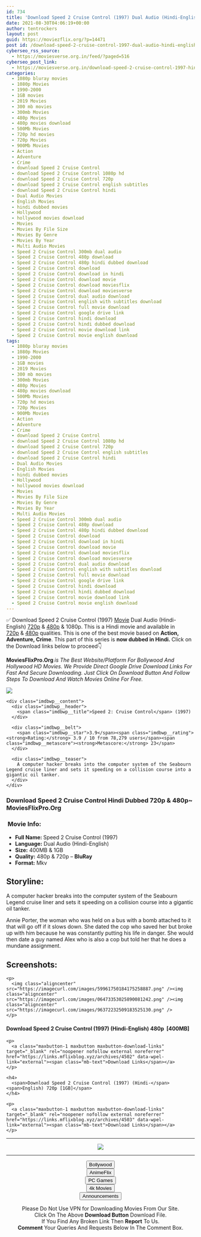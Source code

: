 ```yaml
---
id: 734
title: 'Download Speed 2 Cruise Control (1997) Dual Audio (Hindi-English) 480p [400MB] || 720p [1GB]'
date: 2021-08-30T04:06:19+00:00
author: tentrockers
layout: post
guid: https://moviezflix.org/?p=14471
post id: /download-speed-2-cruise-control-1997-dual-audio-hindi-english-480p-400mb-720p-1gb/
cyberseo_rss_source:
  - https://moviesverse.org.in/feed/?paged=516
cyberseo_post_link:
  - https://moviesverse.org.in/download-speed-2-cruise-control-1997-hindi-480p-720p/
categories:
  - 1080p bluray movies
  - 1080p Movies
  - 1990-2000
  - 1GB movies
  - 2019 Movies
  - 300 mb movies
  - 300mb Movies
  - 480p Movies
  - 480p movies download
  - 500Mb Movies
  - 720p hd movies
  - 720p Movies
  - 900Mb Movies
  - Action
  - Adventure
  - Crime
  - download Speed 2 Cruise Control
  - download Speed 2 Cruise Control 1080p hd
  - download Speed 2 Cruise Control 720p
  - download Speed 2 Cruise Control english subtitles
  - download Speed 2 Cruise Control hindi
  - Dual Audio Movies
  - English Movies
  - hindi dubbed movies
  - Hollywood
  - hollywood movies download
  - Movies
  - Movies By File Size
  - Movies By Genre
  - Movies By Year
  - Multi Audio Movies
  - Speed 2 Cruise Control 300mb dual audio
  - Speed 2 Cruise Control 480p download
  - Speed 2 Cruise Control 480p hindi dubbed download
  - Speed 2 Cruise Control download
  - Speed 2 Cruise Control download in hindi
  - Speed 2 Cruise Control download movie
  - Speed 2 Cruise Control download moviesflix
  - Speed 2 Cruise Control download moviesverse
  - Speed 2 Cruise Control dual audio download
  - Speed 2 Cruise Control english with subtitles download
  - Speed 2 Cruise Control full movie download
  - Speed 2 Cruise Control google drive link
  - Speed 2 Cruise Control hindi download
  - Speed 2 Cruise Control hindi dubbed download
  - Speed 2 Cruise Control movie download link
  - Speed 2 Cruise Control movie english download
tags:
  - 1080p bluray movies
  - 1080p Movies
  - 1990-2000
  - 1GB movies
  - 2019 Movies
  - 300 mb movies
  - 300mb Movies
  - 480p Movies
  - 480p movies download
  - 500Mb Movies
  - 720p hd movies
  - 720p Movies
  - 900Mb Movies
  - Action
  - Adventure
  - Crime
  - download Speed 2 Cruise Control
  - download Speed 2 Cruise Control 1080p hd
  - download Speed 2 Cruise Control 720p
  - download Speed 2 Cruise Control english subtitles
  - download Speed 2 Cruise Control hindi
  - Dual Audio Movies
  - English Movies
  - hindi dubbed movies
  - Hollywood
  - hollywood movies download
  - Movies
  - Movies By File Size
  - Movies By Genre
  - Movies By Year
  - Multi Audio Movies
  - Speed 2 Cruise Control 300mb dual audio
  - Speed 2 Cruise Control 480p download
  - Speed 2 Cruise Control 480p hindi dubbed download
  - Speed 2 Cruise Control download
  - Speed 2 Cruise Control download in hindi
  - Speed 2 Cruise Control download movie
  - Speed 2 Cruise Control download moviesflix
  - Speed 2 Cruise Control download moviesverse
  - Speed 2 Cruise Control dual audio download
  - Speed 2 Cruise Control english with subtitles download
  - Speed 2 Cruise Control full movie download
  - Speed 2 Cruise Control google drive link
  - Speed 2 Cruise Control hindi download
  - Speed 2 Cruise Control hindi dubbed download
  - Speed 2 Cruise Control movie download link
  - Speed 2 Cruise Control movie english download
---
```

<div class="thecontent clearfix">
  <p>
    ✅ Download Speed 2 Cruise Control (1997) <a href="https://moviesverse.org.in/category/movies/" data-wpel-link="internal">Movie</a> Dual Audio (Hindi-English) <a href="https://moviesverse.org.in/720p-movies/" data-wpel-link="internal">720p</a>&nbsp;&&nbsp;<a href="https://moviesverse.org.in/480p-movies/" data-wpel-link="internal">480p</a> & 1080p. This is a Hindi movie and available in <a href="https://moviesverse.org.in/720p-movies/" data-wpel-link="internal">720p</a>&nbsp;&&nbsp;<a href="https://moviesverse.org.in/480p-movies/" data-wpel-link="internal">480p</a> qualities. This is one of the best movie based on <strong>Action, Adventure, Crime</strong>. This part of this series is <strong>now dubbed in <span>Hindi.&nbsp;</span></strong><span>Click on the Download links below to proceed👇</span>
  </p>
  
  <p>
    <strong><span>MoviesFlixPro.Org&nbsp;</span></strong><em>is The Best Website/Platform For Bollywood And Hollywood HD Movies. We Provide Direct Google Drive Download Links For Fast And Secure Downloading. Just Click On Download Button And Follow Steps To&nbsp;Download And Watch Movies Online For Free.</em>
  </p>
  
  <div class="imdbwp imdbwp--movie dark">
    <div class="imdbwp__thumb">
      <a class="imdbwp__link" target="_blank" title="Speed 2: Cruise Control" href="https://www.imdb.com/title/tt0120179/" rel="nofollow external noopener noreferrer" data-wpel-link="external"><img class="imdbwp__img" src="https://m.media-amazon.com/images/M/MV5BOTRlOTQ0MzItZjUwYi00MDkwLWIwYTctZTgyNGY3OGQwZWViXkEyXkFqcGdeQXVyMTQxNzMzNDI@._V1_SX300.jpg" /></a>
    </div>
    
    <div class="imdbwp__content">
      <div class="imdbwp__header">
        <span class="imdbwp__title">Speed 2: Cruise Control</span> (1997)
      </div>
      
      <div class="imdbwp__belt">
        <span class="imdbwp__star">3.9</span><span class="imdbwp__rating"><strong>Rating:</strong> 3.9 / 10 from 78,279 users</span><span class="imdbwp__metascore"><strong>Metascore:</strong> 23</span>
      </div>
      
      <div class="imdbwp__teaser">
        A computer hacker breaks into the computer system of the Seabourn Legend cruise liner and sets it speeding on a collision course into a gigantic oil tanker.
      </div>
    </div>
  </div>
  
  <h3>
    <span>Download Speed 2 Cruise Control Hindi Dubbed 720p & 480p~ MoviesFlixPro.Org</span>
  </h3>
  
  <h3>
    <span>&nbsp;Movie Info:&nbsp;</span>
  </h3>
  
  <ul>
    <li>
      <strong>Full Name: </strong>Speed 2 Cruise Control (1997)
    </li>
    <li>
      <strong>Language:</strong> Dual Audio (Hindi-English)
    </li>
    <li>
      <strong>Size:</strong> 400MB & 1GB
    </li>
    <li>
      <strong>Quality:</strong> 480p & 720p – <span><strong>BluRay</strong></span>
    </li>
    <li>
      <strong>Format:</strong>&nbsp;Mkv
    </li>
  </ul>
  
  <h2>
    <span>Storyline:</span>
  </h2>
  
  <p>
    A computer hacker breaks into the computer system of the Seabourn Legend cruise liner and sets it speeding on a collision course into a gigantic oil tanker.
  </p>
  
  <div>
    Annie Porter, the woman who was held on a bus with a bomb attached to it that will go off if it slows down. She dated the cop who saved her but broke up with him because he was constantly putting his life in danger. She would then date a guy named Alex who is also a cop but told her that he does a mundane assignment.
  </div>
  
  <div class="summary_text">
    <h2>
      <span>Screenshots:</span>
    </h2>
    
    <p>
      <img class="aligncenter" src="https://imagecurl.com/images/59961750184175258887.png" /><img class="aligncenter" src="https://imagecurl.com/images/06473353025890081242.png" /><img class="aligncenter" src="https://imagecurl.com/images/96372232509183525130.png" />
    </p>
  </div>
  
  <div class="inline canwrap">
    <h4>
      <span>Download Speed 2 Cruise Control (1997) (Hindi-English) </span><span>480p&nbsp; [400MB]</span>
    </h4>
    
    <p>
      <a class="maxbutton-1 maxbutton maxbutton-download-links" target="_blank" rel="noopener nofollow external noreferrer" href="https://links.mflixblog.xyz/archives/4502" data-wpel-link="external"><span class="mb-text">Download Links</span></a>
    </p>
    
    <h4>
      <span>Download Speed 2 Cruise Control (1997) (Hindi-</span><span>English) 720p [1GB]</span>
    </h4>
    
    <p>
      <a class="maxbutton-1 maxbutton maxbutton-download-links" target="_blank" rel="noopener nofollow external noreferrer" href="https://links.mflixblog.xyz/archives/4503" data-wpel-link="external"><span class="mb-text">Download Links</span></a>
    </p>
  </div>
</div>

<center>
  </p> 
  
  <hr />
  
  <p>
    <a href="http://gdrivepro.xyz/join.php" data-wpel-link="external" target="_blank" rel="nofollow external noopener noreferrer"><img src="https://i.imgur.com/FhMdWdW.png" /></a>
  </p>
  
  <hr />
  
  <p>
    <a href="https://dogemovies.xyz" target="_blank" data-wpel-link="external" rel="nofollow external noopener noreferrer"><button class="button button5">Bollywood</button></a><br /> <a href="https://animeflix.in" target="_blank" data-wpel-link="external" rel="nofollow external noopener noreferrer"><button class="button button5">AnimeFlix</button></a><br /> <a href="https://gamesflix.net/" target="_blank" data-wpel-link="external" rel="nofollow external noopener noreferrer"><button class="button button5">PC Games</button></a><br /> <a href="https://uhdmovies.in" target="_blank" data-wpel-link="external" rel="nofollow external noopener noreferrer"><button class="button button5">4k Movies</button></a><br /> <a href="https://moviesverse.org.in/announcements/" target="_blank" data-wpel-link="internal" rel="noopener"><button class="button button5">Announcements</button></a>
  </p>
  
  <div class="alert alert-danger">
    Please Do Not Use VPN for Downloading Movies From Our Site.
  </div>
  
  <div class="alert alert-success">
    Click On The Above <strong>Download Button</strong> Download File.
  </div>
  
  <div class="alert alert-warning">
    If You Find Any Broken Link Then <strong>Report</strong> To Us.
  </div>
  
  <div class="alert alert-info">
    <strong>Comment</strong> Your Queries And Requests Below In The Comment Box.
  </div>
  
  <p>
    </center>
  </p>